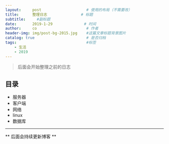 ```yaml
---
layout:     post                    # 使用的布局（不需要改）
title:      整理日志               # 标题 
subtitle:     #副标题
date:       2019-1-29              # 时间
author:     co                      # 作者
header-img: img/post-bg-2015.jpg    #这篇文章标题背景图片
catalog: true                       # 是否归档
tags:                               #标签
    - 生活
    - 2019
---
```


> 后面会开始整理之前的日志 
## 目录
- 服务器
- 客户端
- 网络
- linux
- 数据库


***
** 后面会持续更新博客 **
